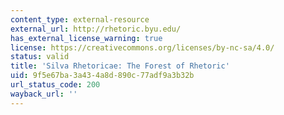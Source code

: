 ```yaml
---
content_type: external-resource
external_url: http://rhetoric.byu.edu/
has_external_license_warning: true
license: https://creativecommons.org/licenses/by-nc-sa/4.0/
status: valid
title: 'Silva Rhetoricae: The Forest of Rhetoric'
uid: 9f5e67ba-3a43-4a8d-890c-77adf9a3b32b
url_status_code: 200
wayback_url: ''
---
```

